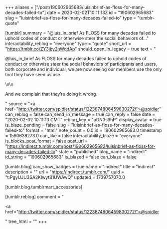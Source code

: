 +++
aliases = ["/post/190602965683/luisinbrief-as-floss-for-many-decades-failed-to"]
date = 2020-02-02T10:11:13Z
id = "190602965683"
slug = "luisinbrief-as-floss-for-many-decades-failed-to"
type = "tumblr-quote"

[tumblr]
summary = "@luis_in_brief As FLOSS for many decades failed to uphold codes of conduct or otherwise steer the social behaviors of..."
interactability_reblog = "everyone"
type = "quote"
short_url = "https://tmblr.co/ZY3jby2nWqdAp"
should_open_in_legacy = true
text = "<p>@luis_in_brief As FLOSS for many decades failed to uphold codes of conduct or otherwise steer the social behaviors of participants and users, both corporate and individual, we are now seeing our members use the only tool they have seen us use. </p>\n\n<p>And we complain that they’re doing it wrong.</p>"
source = "<a href=\"http://twitter.com/spidler/status/1223874806459830272\">@spidler</a>"
can_reblog = false
can_send_in_message = true
can_reply = false
date = "2020-02-02 10:11:13 GMT"
reblog_key = "uDN3s9hP"
display_avatar = true
is_blaze_pending = false
slug = "luisinbrief-as-floss-for-many-decades-failed-to"
format = "html"
note_count = 0.0
id = 190602965683.0
timestamp = 1580638273.0
can_like = false
interactability_blaze = "everyone"
is_blocks_post_format = false
post_url = "https://indirect.tumblr.com/post/190602965683/luisinbrief-as-floss-for-many-decades-failed-to"
state = "published"
blog_name = "indirect"
id_string = "190602965683"
is_blazed = false
can_blaze = false

[tumblr.blog]
can_show_badges = true
name = "indirect"
title = "indirect"
description = ""
url = "https://indirect.tumblr.com/"
uuid = "t:PgyUJU3SA2Klwyt81UWAwQ"
updated = 1739757070.0

[tumblr.blog.tumblrmart_accessories]

[tumblr.reblog]
comment = "<p><a href=\"http://twitter.com/spidler/status/1223874806459830272\">@spidler</a></p>"
tree_html = ""
+++
